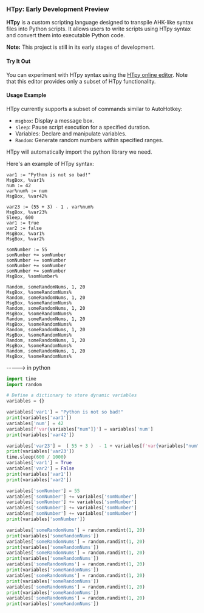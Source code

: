 ### HTpy: Early Development Preview

**HTpy** is a custom scripting language designed to transpile AHK-like syntax files into Python scripts. It allows users to write scripts using HTpy syntax and convert them into executable Python code.

**Note:** This project is still in its early stages of development.

#### Try It Out

You can experiment with HTpy syntax using the [HTpy online editor](https://themaster1127.github.io/HTpy/). Note that this editor provides only a subset of HTpy functionality.

#### Usage Example

HTpy currently supports a subset of commands similar to AutoHotkey:

- `msgbox`: Display a message box.
- `sleep`: Pause script execution for a specified duration.
- Variables: Declare and manipulate variables.
- `Random`: Generate random numbers within specified ranges.

HTpy will automatically import the python library we need. 

Here's an example of HTpy syntax:

```ahk
var1 := "Python is not so bad!"
MsgBox, %var1%
num := 42
var%num% := num
MsgBox, %var42%

var23 := (55 + 3) - 1 . var%num%
MsgBox, %var23%
Sleep, 600
var1 := true
var2 := false
MsgBox, %var1%
MsgBox, %var2%

somNumber := 55
somNumber += somNumber
somNumber += somNumber
somNumber += somNumber
somNumber += somNumber
MsgBox, %somNumber%

Random, someRandomNums, 1, 20
MsgBox, %someRandomNums%
Random, someRandomNums, 1, 20
MsgBox, %someRandomNums%
Random, someRandomNums, 1, 20
MsgBox, %someRandomNums%
Random, someRandomNums, 1, 20
MsgBox, %someRandomNums%
Random, someRandomNums, 1, 20
MsgBox, %someRandomNums%
Random, someRandomNums, 1, 20
MsgBox, %someRandomNums%
Random, someRandomNums, 1, 20
MsgBox, %someRandomNums%
```

-----> in python

```py
import time
import random

# Define a dictionary to store dynamic variables
variables = {}

variables['var1'] = "Python is not so bad!"
print(variables['var1'])
variables['num'] = 42
variables[f'var{variables["num"]}'] = variables['num']
print(variables['var42'])

variables['var23'] =  ( 55 + 3 )  - 1 + variables[f'var{variables["num"]}']
print(variables['var23'])
time.sleep(600 / 1000)
variables['var1'] = True
variables['var2'] = False
print(variables['var1'])
print(variables['var2'])

variables['somNumber'] = 55
variables['somNumber'] += variables['somNumber']
variables['somNumber'] += variables['somNumber']
variables['somNumber'] += variables['somNumber']
variables['somNumber'] += variables['somNumber']
print(variables['somNumber'])

variables['someRandomNums'] = random.randint(1, 20)
print(variables['someRandomNums'])
variables['someRandomNums'] = random.randint(1, 20)
print(variables['someRandomNums'])
variables['someRandomNums'] = random.randint(1, 20)
print(variables['someRandomNums'])
variables['someRandomNums'] = random.randint(1, 20)
print(variables['someRandomNums'])
variables['someRandomNums'] = random.randint(1, 20)
print(variables['someRandomNums'])
variables['someRandomNums'] = random.randint(1, 20)
print(variables['someRandomNums'])
variables['someRandomNums'] = random.randint(1, 20)
print(variables['someRandomNums'])
```
